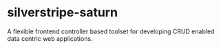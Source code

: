 silverstripe-saturn
===================

A flexible frontend controller based toolset for developing CRUD enabled data centric web applications.
